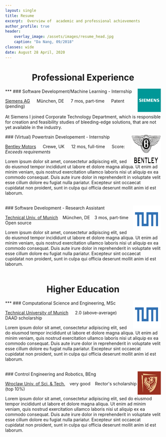 ```yaml
---
layout: single
title: Resume
excerpt:  Overview of  academic and professional achievements
author_profile: true
header:
    overlay_image: /assets/images/resume_head.jpg
    caption: "Da Nang, 09/2018"
classes: wide
date: August 28 April, 2020
---
```



<center> <h1>Professional Experience </h1> </center>
***

<img align="right" src="\assets\images\siemens_logo.PNG" width="75" height="75"/>
### Software Development/Machine Learning - Internship

<i class="fas fa-building"></i>  [Siemens AG](https://new.siemens.com/global/en.html) &emsp;   <i class="fas fa-map-marker-alt"> </i>  München, DE &emsp; <i class="fas fa-hourglass-half"> </i> 7 mos, part-time   &emsp;  <i class="fas fa-award"> </i> Patent (pending)
<br/><br/>
At Siemens I joined Corporate Technology Department, which is responsible for creation and feasibility studies of bleeding-edge solutions, that are not yet available in the industry. 


<img align="right" src="\assets\images\bentley_logo.png" width="95" height="95"/>
### (Virtual) Powertrain Developement - Internship

<i class="fas fa-building"></i>  [Bentley Motors](https://www.bentleymotors.com/en.html) &emsp;   <i class="fas fa-map-marker-alt"> </i>  Crewe, UK &emsp; <i class="fas fa-hourglass-half"> </i> 12 mos, full-time   &emsp;  <i class="fas fa-award"> </i> Score: *Exceeds requirements* 

Lorem ipsum dolor sit amet, consectetur adipiscing elit, sed do eiusmod  tempor incididunt ut labore et dolore magna aliqua. Ut enim ad minim  veniam, quis nostrud exercitation ullamco laboris nisi ut aliquip ex ea  commodo consequat. Duis aute irure dolor in reprehenderit in voluptate  velit esse cillum dolore eu fugiat nulla pariatur. Excepteur sint  occaecat cupidatat non proident, sunt in culpa qui officia deserunt  mollit anim id est laborum. <br/><br/>

<img align="right" src="\assets\images\tum_logo.png" width="90" height="90"/>
### Software Development - Research Assistant

<i class="fas fa-building"></i>  [Technical Univ. of Munich](https://www.tum.de) &ensp;   <i class="fas fa-map-marker-alt"> </i>  München, DE &ensp; <i class="fas fa-hourglass-half"> </i> 3 mos, part-time   &ensp;  <i class="fas fa-code"> </i> Open source

Lorem ipsum dolor sit amet, consectetur adipiscing elit, sed do eiusmod  tempor incididunt ut labore et dolore magna aliqua. Ut enim ad minim  veniam, quis nostrud exercitation ullamco laboris nisi ut aliquip ex ea  commodo consequat. Duis aute irure dolor in reprehenderit in voluptate  velit esse cillum dolore eu fugiat nulla pariatur. Excepteur sint  occaecat cupidatat non proident, sunt in culpa qui officia deserunt  mollit anim id est laborum. <br/><br/>


<center> <h1>Higher Education </h1> </center>
***

<img align="right" src="\assets\images\tum_logo.png" width="90" height="90"/>
### Computational Science and Engineering, MSc

<i class="fas fa-university"></i>  [Technical University of Munich](https://www.tum.de) &emsp;   <i class="fas fa-graduation-cap"> </i>  2.0 (above-average) &emsp;  <i class="fas fa-award"> </i> DAAD scholarship

Lorem ipsum dolor sit amet, consectetur adipiscing elit, sed do eiusmod  tempor incididunt ut labore et dolore magna aliqua. Ut enim ad minim  veniam, quis nostrud exercitation ullamco laboris nisi ut aliquip ex ea  commodo consequat. Duis aute irure dolor in reprehenderit in voluptate  velit esse cillum dolore eu fugiat nulla pariatur. Excepteur sint  occaecat cupidatat non proident, sunt in culpa qui officia deserunt  mollit anim id est laborum. <br/><br/>


<img align="right" src="\assets\images\pwr_logo.png" width="75" height="75"/>
### Control Engineering and Robotics, BEng

<i class="fas fa-university"></i>  [Wroclaw Univ. of Sci. & Tech.](https://www.pwr.edu.pl/en/) &ensp;  <i class="fas fa-graduation-cap"> </i> very good &ensp;  <i class="fas fa-award"> </i> Rector's scholarship (top 10%)

Lorem ipsum dolor sit amet, consectetur adipiscing elit, sed do eiusmod  tempor incididunt ut labore et dolore magna aliqua. Ut enim ad minim  veniam, quis nostrud exercitation ullamco laboris nisi ut aliquip ex ea  commodo consequat. Duis aute irure dolor in reprehenderit in voluptate  velit esse cillum dolore eu fugiat nulla pariatur. Excepteur sint  occaecat cupidatat non proident, sunt in culpa qui officia deserunt  mollit anim id est laborum. <br/><br/>



